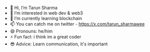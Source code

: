 - 👋 Hi, I’m Tarun Sharma
- 👀 I’m interested in web dev & web3
- 🌱 I’m currently learning blockchain
- 📫 You can catch me on twitter - https://x.com/tarun_sharmawee
- 😄 Pronouns: he/him
- ⚡ Fun fact: i think im a great coder
- 😎 Advice: Learn communication, it's important 

<!---
Nothing to say, I ain't Shakespeare
--->
